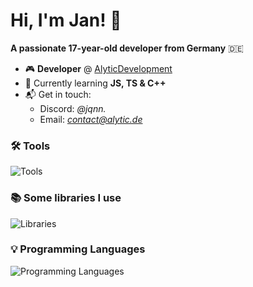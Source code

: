 # Hi, I'm Jan! 👋

**A passionate 17-year-old developer from Germany** 🇩🇪

- 🎮 **Developer** @ [AlyticDevelopment](https://github.com/AlyticDevelopment/)
- 🌱 Currently learning **JS, TS & C++**
- 📬 Get in touch:
  - Discord: *@jqnn.*
  - Email: *contact@alytic.de*

### 🛠️ Tools

![Tools](https://skillicons.dev/icons?i=idea,phpstorm,webstorm,git,cloudflare,docker,mongodb,mysql,nginx,discord)

### 📚 Some libraries I use

![Libraries](https://skillicons.dev/icons?i=ktor,vite,react,tailwind)

### 💡 Programming Languages

![Programming Languages](https://skillicons.dev/icons?i=java,kotlin,cpp,html,php,css,js,ts)
